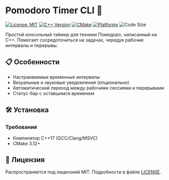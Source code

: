 # Pomodoro Timer CLI 🍅

[![License: MIT](https://img.shields.io/badge/License-MIT-yellow.svg)](https://opensource.org/licenses/MIT)
[![C++ Version](https://img.shields.io/badge/C++-17+-00599C?logo=c%2B%2B)](https://en.cppreference.com/)
[![CMake](https://img.shields.io/badge/CMake-3.12+-064F8C?logo=cmake)](https://cmake.org/)
[![Platforms](https://img.shields.io/badge/Platform-Windows-232F3E?logo=windows)](https://en.wikipedia.org/wiki/Cross-platform)
![Code Size](https://img.shields.io/github/languages/code-size/SPHTI/Pomodoro-Timer-CLI)

Простой консольный таймер для техники Помодоро, написанный на C++. Помогает сосредоточиться на задачах, чередуя рабочие интервалы и перерывы.

## 📋 Особенности

- Настраиваемые временные интервалы
- Визуальные и звуковые уведомления (опционально)
- Автоматический переход между рабочими сессиями и перерывами
- Статус-бар с оставшимся временем

## 🛠️ Установка

### Требования
- Компилятор C++17 (GCC/Clang/MSVC)
- CMake 3.12+


## 📄 Лицензия
Распространяется под лицензией MIT. Подробности в файле [LICENSE](LICENSE).
